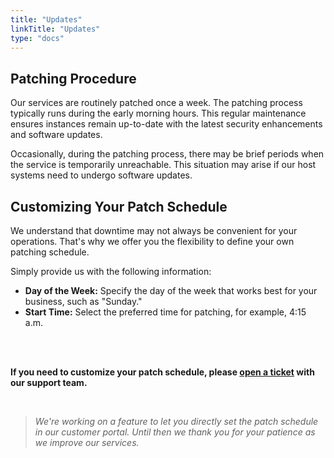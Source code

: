 ```yaml
---
title: "Updates"
linkTitle: "Updates"
type: "docs"
---
```


## Patching Procedure

Our services are routinely patched once a week. The patching process typically runs during the early morning hours. This regular maintenance ensures instances remain up-to-date with the latest security enhancements and software updates.

Occasionally, during the patching process, there may be brief periods when the service is temporarily unreachable. This situation may arise if our host systems need to undergo software updates.

## Customizing Your Patch Schedule

We understand that downtime may not always be convenient for your operations. That's why we offer you the flexibility to define your own patching schedule.

Simply provide us with the following information:

- **Day of the Week:** Specify the day of the week that works best for your business, such as "Sunday."
- **Start Time:** Select the preferred time for patching, for example, 4:15 a.m.

<br><br>

**If you need to customize your patch schedule, please [open a ticket](https://customerservice.plusserver.com/support/ticket-create) with our support team.**

<br>

>*We're working on a feature to let you directly set the patch schedule in our customer portal. Until then we thank you for your patience as we improve our services.*
